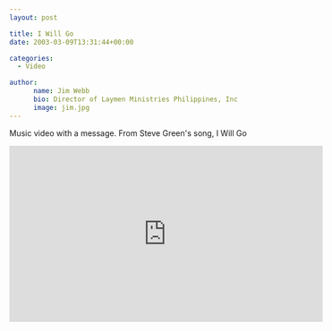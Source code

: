 ```yaml
---
layout: post

title: I Will Go
date: 2003-03-09T13:31:44+00:00

categories:
  - Video

author:
      name: Jim Webb
      bio: Director of Laymen Ministries Philippines, Inc
      image: jim.jpg
---
```

Music video with a message. From Steve Green's song, I Will Go

<iframe width="560" height="315" src="https://www.youtube.com/embed/7_hmGbbqmxA" frameborder="0" allowfullscreen></iframe>
